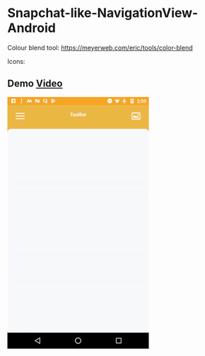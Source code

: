 # Snapchat-like-NavigationView-Android

Colour blend tool: https://meyerweb.com/eric/tools/color-blend

Icons: 

## Demo [Video](https://youtu.be/7S_M8NnihU4) 
![](https://raw.githubusercontent.com/akshaykale/Snapchat-like-NavigationView-Android/master/media/demo.gif "Demo gif")

<br>
